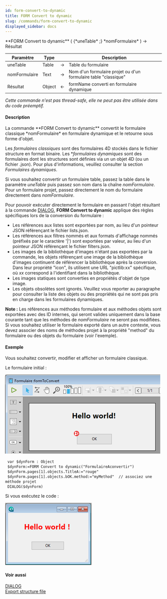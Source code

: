 ```yaml
---
id: form-convert-to-dynamic
title: FORM Convert to dynamic
slug: /commands/form-convert-to-dynamic
displayed_sidebar: docs
---
```


<!--REF #_command_.FORM Convert to dynamic.Syntax-->**FORM Convert to dynamic** ( {*uneTable* ;} *nomFormulaire* ) -> Résultat<!-- END REF-->
<!--REF #_command_.FORM Convert to dynamic.Params-->
| Paramètre | Type |  | Description |
| --- | --- | --- | --- |
| uneTable | Table | &#8594;  | Table du formulaire |
| nomFormulaire | Text | &#8594;  | Nom d'un formulaire projet ou d'un formulaire table "classique" |
| Résultat | Object | &#8592; | formName converti en formulaire dynamique |

<!-- END REF-->

*Cette commande n'est pas thread-safe, elle ne peut pas être utilisée dans du code préemptif.*


#### Description 

<!--REF #_command_.FORM Convert to dynamic.Summary-->La commande **FORM Convert to dynamic** convertit le formulaire classique *nomFormulaire* en formulaire dynamique et le retourne sous forme d'objet.<!-- END REF-->

Les *formulaires classiques* sont des formulaires 4D stockés dans le fichier structure en format binaire. Les **formulaires dynamiques* sont des formulaires dont les structures sont définies via un un objet 4D (ou un fichier .json). Pour plus d'informations, veuillez consulter la section *Formulaires dynamiques*.

Si vous souhaitez convertir un formulaire table, passez la table dans le paramètre *uneTable* puis passez son nom dans la chaîne *nomFormulaire*. Pour un formulaire projet, passez directement le nom du formulaire directement dans *nomFormulaire*.

Pour pouvoir exécuter directement le formulaire en passant l'objet résultant à la commande [DIALOG](dialog.md), **FORM Convert to dynamic** applique des règles spécifiques lors de la conversion du formulaire :

* Les références aux listes sont exportées par nom, au lieu d'un pointeur JSON référençant le fichier lists.json.
* Les références aux filtres nommés et aux formats d'affichage nommés (préfixés par le caractère '|') sont exportées par valeur, au lieu d'un pointeur JSON référençant le fichier filters.json.
* Les images de la bibliothèque d'images n'étant pas exportées par la commande, les objets référençant une image de la bibliothèque d'images continuent de référencer la bibliothèque après la conversion. Dans leur propriété "icon", ils utilisent une URL "pictlib:xx" spécifique, où *xx* correspond à l'identifiant dans la bibliothèque.
* Les images statiques sont converties en propriétés d'objet de type image.
* Les objets obsolètes sont ignorés. Veuillez vous reporter au paragraphe pour consulter la liste des objets ou des propriétés qui ne sont pas pris en charge dans les formulaires dynamiques.

**Note :** Les références aux méthodes formulaire et aux méthodes objets sont exportées avec des ID internes, qui seront valides uniquement dans la base courante tant que les méthodes de *nomFormulaire* ne seront pas modifiées. Si vous souhaitez utiliser le formulaire exporté dans un autre contexte, vous devez associer des noms de méthodes projet à la propriété "method" du formulaire ou des objets du formulaire (voir l'exemple).

#### Exemple 

Vous souhaitez convertir, modifier et afficher un formulaire classique. 

Le formulaire initial :

![](../assets/en/commands/pict3977360.en.png)

  
```4d
 var $dynForm : Object
 $dynForm:=FORM Convert to dynamic("FormulaireAconvertir")
 $dynForm.pages[1].objects.TitleA:="rouge"
 $dynForm.pages[1].objects.bOK.method:="myMethod"  // associez une méthode projet
 DIALOG($dynForm)
```

  
Si vous exécutez le code : 

  
![](../assets/en/commands/pict3977362.fr.png)

#### Voir aussi 

[DIALOG](dialog.md)  
[Export structure file](export-structure-file.md)  
